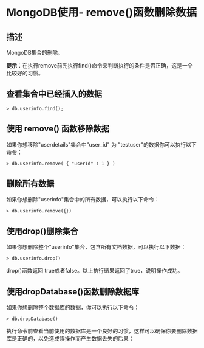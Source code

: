 # **MongoDB使用- remove\(\)函数删除数据**

## **描述**

MongoDB集合的删除。

**提示**：在执行remove前先执行find\(\)命令来判断执行的条件是否正确，这是一个比较好的习惯。

## **查看集合中已经插入的数据**

```
> db.userinfo.find();

```



## **使用 remove\(\) 函数移除数据**

如果你想移除"userdetails"集合中"user\_id" 为 "testuser"的数据你可以执行以下命令：

```
> db.userinfo.remove( { "userId" : 1 } )

```

## **删除所有数据**

如果你想删除"userinfo"集合中的所有数据，可以执行以下命令：

```
> db.userinfo.remove({})

```

## **使用drop\(\)删除集合**

如果你想删除整个"userinfo"集合，包含所有文档数据，可以执行以下数据：

```
> db.userinfo.drop()
```



drop\(\)函数返回 true或者false。以上执行结果返回了true，说明操作成功。

## **使用dropDatabase\(\)函数删除数据库**

如果你想删除整个数据库的数据，你可以执行以下命令：

```
> db.dropDatabase()

```

执行命令前查看当前使用的数据库是一个良好的习惯，这样可以确保你要删除数据库是正确的，以免造成误操作而产生数据丢失的后果：





